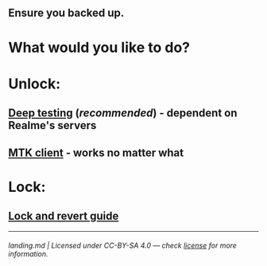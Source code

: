 ## Ensure you backed up.
# What would you like to do?

# Unlock:
## [Deep testing](/win/deep-testing.guide.md) (*recommended*) - dependent on Realme's servers
## [MTK client](/win/mtk.guide.md) - works no matter what

# Lock:
## [Lock and revert guide](https://github.com/driedpampas/realme-8-megaguide/wiki/Reverting)

* * *

###### landing.md | Licensed under CC-BY-SA 4.0 — check [license](/LICENSE) for more information.

